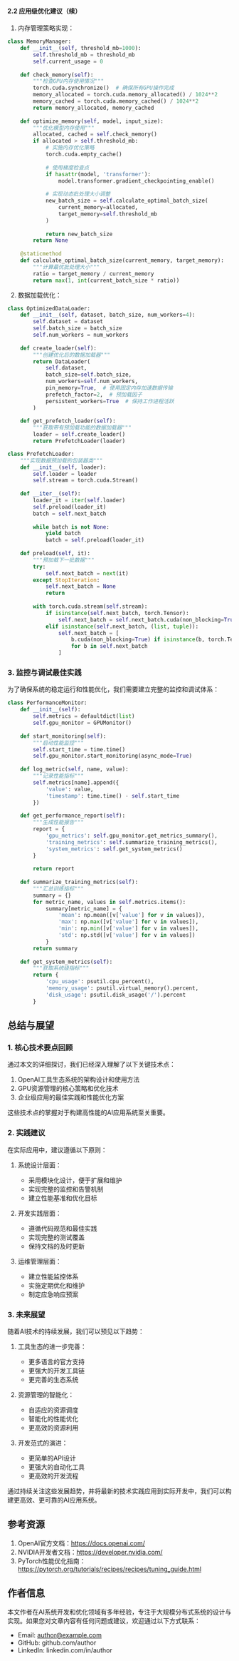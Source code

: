 #### 2.2 应用级优化建议（续）

1. 内存管理策略实现：

```python
class MemoryManager:
    def __init__(self, threshold_mb=1000):
        self.threshold_mb = threshold_mb
        self.current_usage = 0
        
    def check_memory(self):
        """检查GPU内存使用情况"""
        torch.cuda.synchronize()  # 确保所有GPU操作完成
        memory_allocated = torch.cuda.memory_allocated() / 1024**2
        memory_cached = torch.cuda.memory_cached() / 1024**2
        return memory_allocated, memory_cached
        
    def optimize_memory(self, model, input_size):
        """优化模型内存使用"""
        allocated, cached = self.check_memory()
        if allocated > self.threshold_mb:
            # 实施内存优化策略
            torch.cuda.empty_cache()
            
            # 使用梯度检查点
            if hasattr(model, 'transformer'):
                model.transformer.gradient_checkpointing_enable()
                
            # 实现动态批处理大小调整
            new_batch_size = self.calculate_optimal_batch_size(
                current_memory=allocated,
                target_memory=self.threshold_mb
            )
            
            return new_batch_size
        return None
        
    @staticmethod
    def calculate_optimal_batch_size(current_memory, target_memory):
        """计算最优批处理大小"""
        ratio = target_memory / current_memory
        return max(1, int(current_batch_size * ratio))
```

2. 数据加载优化：

```python
class OptimizedDataLoader:
    def __init__(self, dataset, batch_size, num_workers=4):
        self.dataset = dataset
        self.batch_size = batch_size
        self.num_workers = num_workers
        
    def create_loader(self):
        """创建优化后的数据加载器"""
        return DataLoader(
            self.dataset,
            batch_size=self.batch_size,
            num_workers=self.num_workers,
            pin_memory=True,  # 使用固定内存加速数据传输
            prefetch_factor=2,  # 预加载因子
            persistent_workers=True  # 保持工作进程活跃
        )
        
    def get_prefetch_loader(self):
        """获取带有预加载功能的数据加载器"""
        loader = self.create_loader()
        return PrefetchLoader(loader)

class PrefetchLoader:
    """实现数据预加载的包装器类"""
    def __init__(self, loader):
        self.loader = loader
        self.stream = torch.cuda.Stream()
        
    def __iter__(self):
        loader_it = iter(self.loader)
        self.preload(loader_it)
        batch = self.next_batch
        
        while batch is not None:
            yield batch
            batch = self.preload(loader_it)
            
    def preload(self, it):
        """预加载下一批数据"""
        try:
            self.next_batch = next(it)
        except StopIteration:
            self.next_batch = None
            return
            
        with torch.cuda.stream(self.stream):
            if isinstance(self.next_batch, torch.Tensor):
                self.next_batch = self.next_batch.cuda(non_blocking=True)
            elif isinstance(self.next_batch, (list, tuple)):
                self.next_batch = [
                    b.cuda(non_blocking=True) if isinstance(b, torch.Tensor) else b
                    for b in self.next_batch
                ]
```

### 3. 监控与调试最佳实践

为了确保系统的稳定运行和性能优化，我们需要建立完整的监控和调试体系：

```python
class PerformanceMonitor:
    def __init__(self):
        self.metrics = defaultdict(list)
        self.gpu_monitor = GPUMonitor()
        
    def start_monitoring(self):
        """启动性能监控"""
        self.start_time = time.time()
        self.gpu_monitor.start_monitoring(async_mode=True)
        
    def log_metric(self, name, value):
        """记录性能指标"""
        self.metrics[name].append({
            'value': value,
            'timestamp': time.time() - self.start_time
        })
        
    def get_performance_report(self):
        """生成性能报告"""
        report = {
            'gpu_metrics': self.gpu_monitor.get_metrics_summary(),
            'training_metrics': self.summarize_training_metrics(),
            'system_metrics': self.get_system_metrics()
        }
        
        return report
        
    def summarize_training_metrics(self):
        """汇总训练指标"""
        summary = {}
        for metric_name, values in self.metrics.items():
            summary[metric_name] = {
                'mean': np.mean([v['value'] for v in values]),
                'max': np.max([v['value'] for v in values]),
                'min': np.min([v['value'] for v in values]),
                'std': np.std([v['value'] for v in values])
            }
        return summary
        
    def get_system_metrics(self):
        """获取系统级指标"""
        return {
            'cpu_usage': psutil.cpu_percent(),
            'memory_usage': psutil.virtual_memory().percent,
            'disk_usage': psutil.disk_usage('/').percent
        }
```

## 总结与展望

### 1. 核心技术要点回顾

通过本文的详细探讨，我们已经深入理解了以下关键技术点：

1. OpenAI工具生态系统的架构设计和使用方法
2. GPU资源管理的核心策略和优化技术
3. 企业级应用的最佳实践和性能优化方案

这些技术点的掌握对于构建高性能的AI应用系统至关重要。

### 2. 实践建议

在实际应用中，建议遵循以下原则：

1. 系统设计层面：
   - 采用模块化设计，便于扩展和维护
   - 实现完整的监控和告警机制
   - 建立性能基准和优化目标

2. 开发实践层面：
   - 遵循代码规范和最佳实践
   - 实现完整的测试覆盖
   - 保持文档的及时更新

3. 运维管理层面：
   - 建立性能监控体系
   - 实施定期优化和维护
   - 制定应急响应预案

### 3. 未来展望

随着AI技术的持续发展，我们可以预见以下趋势：

1. 工具生态的进一步完善：
   - 更多语言的官方支持
   - 更强大的开发工具链
   - 更完善的生态系统

2. 资源管理的智能化：
   - 自适应的资源调度
   - 智能化的性能优化
   - 更高效的资源利用

3. 开发范式的演进：
   - 更简单的API设计
   - 更强大的自动化工具
   - 更高效的开发流程

通过持续关注这些发展趋势，并将最新的技术实践应用到实际开发中，我们可以构建更高效、更可靠的AI应用系统。

## 参考资源

1. OpenAI官方文档：https://docs.openai.com/
2. NVIDIA开发者文档：https://developer.nvidia.com/
3. PyTorch性能优化指南：https://pytorch.org/tutorials/recipes/recipes/tuning_guide.html

## 作者信息

本文作者在AI系统开发和优化领域有多年经验，专注于大规模分布式系统的设计与实现。如果您对文章内容有任何问题或建议，欢迎通过以下方式联系：

- Email: author@example.com
- GitHub: github.com/author
- LinkedIn: linkedin.com/in/author
